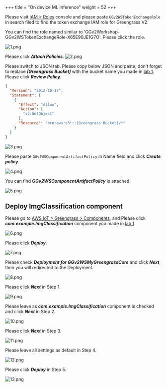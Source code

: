 +++
title = "On device ML inference"
weight = 52
+++



Please visit [IAM > Roles](https://console.aws.amazon.com/iamv2/home#/roles) console and please paste ```GGv2WSTokenExchangeRole``` in search filed to find the token exchange IAM role for Greengrass V2.

You can find the role named similar to 'GGv2Workshop-GGv2WSTokenExchangeRole-X65E90JE1G7O'. Please click the role.

![1.png](/images/4/2/1.png)

Please click ***Attach Policies***.
![2.png](/images/4/2/2.png)


Please switch to JSON tab.
Please copy below JSON and paste, don't forget to replace ***[Greengrass Bucket]*** with the bucket name you made in [lab 1](/en/1/1_1.html). Please click ***Review Policy***.

``` json
{
  "Version": "2012-10-17",
  "Statement": [
    {
      "Effect": "Allow",
      "Action": [
        "s3:GetObject"
      ],
      "Resource": "arn:aws:s3:::[Greengrass Bucket]/*"
    }
  ]
}
```

![3.png](/images/4/2/3.png)

Please paste ```GGv2WSComponentArtifactPolicy``` in Name field and click ***Create policy***.

![4.png](/images/4/2/4.png)

You can find ***GGv2WSComponentArtifactPolicy*** is attached.

![5.png](/images/4/2/5.png)


<!-- ``` shell
aws iam create-policy \
  --policy-name GGv2WSComponentArtifactPolicy \
  --policy-document file://component-artifact-policy.json
```

``` shell
aws iam attach-role-policy \
  --role-name GGv2WSTokenExchangeRole \
  --policy-arn arn:aws:iam::123456789012:policy/GGv2WSComponentArtifactPolicy
``` -->


## Deploy ImgClassification component

Please go to [AWS IoT > Greengrass > Components](https://console.aws.amazon.com/iot/home?#/greengrass/v2/components), and Please click ***com.example.ImgClassification*** component you made in [lab 1](/en/1/1_1.html).

![6.png](/images/4/2/6.png)

Please click ***Deploy***.

![7.png](/images/4/2/7.png)

Please check ***Deployment for GGv2WSMyGreengrassCore*** and click ***Next***, then you will redirected to the Deployment.

![8.png](/images/4/2/8.png)

Please click ***Next*** in Step 1.

![9.png](/images/4/2/9.png)

Please leave as ***com.example.ImgClassification*** component is checked and click ***Next*** in Step 2.

![10.png](/images/4/2/10.png)

Please click ***Next*** in Step 3.

![11.png](/images/4/2/11.png)

Please leave all settings as default in Step 4.

![12.png](/images/4/2/12.png)

Please click ***Deploy*** in Step 5.

![13.png](/images/4/2/13.png)
